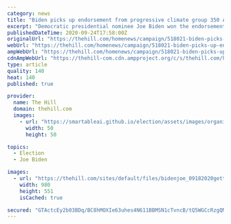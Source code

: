 ```yaml
---
category: news
title: "Biden picks up endorsement from progressive climate group 350 Action"
excerpt: "Democratic presidential nominee Joe Biden won the endorsement of progressive climate group 350 Action on Thursday as he works to win over skeptical activists."
publishedDateTime: 2020-09-24T17:58:00Z
originalUrl: "https://thehill.com/homenews/campaign/518021-biden-picks-up-endorsement-from-progressive-climate-group-350-action"
webUrl: "https://thehill.com/homenews/campaign/518021-biden-picks-up-endorsement-from-progressive-climate-group-350-action"
ampWebUrl: "https://thehill.com/homenews/campaign/518021-biden-picks-up-endorsement-from-progressive-climate-group-350-action?amp"
cdnAmpWebUrl: "https://thehill-com.cdn.ampproject.org/c/s/thehill.com/homenews/campaign/518021-biden-picks-up-endorsement-from-progressive-climate-group-350-action?amp"
type: article
quality: 140
heat: 140
published: true

provider:
  name: The Hill
  domain: thehill.com
  images:
    - url: "https://smartableai.github.io/election/assets/images/organizations/thehill.com-50x50.jpg"
      width: 50
      height: 50

topics:
  - Election
  - Joe Biden

images:
  - url: "https://thehill.com/sites/default/files/bidenjoe_09182020getty.jpg"
    width: 980
    height: 551
    isCached: true

secured: "GTActcEy2b03BDq/BC8hMOXIe63uhes4N611BBMSN1cTvncB/tQ5WGCcRzgQMZgLZpmtsjDjnT4T9rB28Yzj5SrtdhaPxUYlqjDl5BMhvzgwH1RJ+IYIXV/rp1H+kc6rf9thCD4Pcmi8axU3xEL2h4PKcr82Ca4PJQ/pH4eQ/3Zu3AmCztc13tKneRqjEoenJc+BixwQipfSBeCdIL/hgRRVlPI/sf2/6GPRGVYfcSiLRiYcPr2MIFxeOa7Q669EtG5kVnrDgzYLnb9q23ioUhIHjdEDkclyQMTzskHg7GGs1dVH3hNIYgOCCuvS5prRa7H9qPsiQr6tk+4sT2yW9PvDC7u9Db4cs3ARnx1BoIo=;LaU9d1luWy0tby/gRan/Vw=="
---
```


